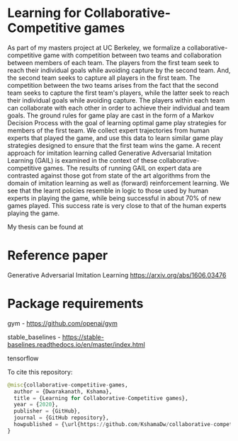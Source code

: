 # Learning for Collaborative-Competitive games

As part of my masters project at UC Berkeley, we formalize a collaborative-competitive game with competition between two teams and collaboration between members of each team. The players from the first team seek to reach their individual goals while avoiding capture by the second team. And, the second team seeks to capture all players in the first team. The competition between the two teams arises from the fact that the second team seeks to capture the first team's players, while the latter seek to reach their individual goals while avoiding capture. The players within each team can collaborate with each other in order to achieve their individual and team goals. The ground rules for game play are cast in the form of a Markov Decision Process with the goal of learning optimal game play strategies for members of the first team. We collect expert trajectories from human experts that played the game, and use this data to learn similar game play strategies designed to ensure that the first team wins the game. A recent approach for imitation learning called Generative Adversarial Imitation Learning (GAIL) is examined in the context of these collaborative-competitive games. The results of running GAIL on expert data are contrasted against those got from state of the art algorithms from the domain of imitation learning as well as (forward) reinforcement learning. We see that the learnt policies resemble in logic to those used by human experts in playing the game, while being successful in about 70\% of new games played. This success rate is very close to that of the human experts playing the game. 

My thesis can be found at 

# Reference paper
Generative Adversarial Imitation Learning https://arxiv.org/abs/1606.03476

# Package requirements
gym - https://github.com/openai/gym

stable_baselines - https://stable-baselines.readthedocs.io/en/master/index.html

tensorflow

To cite this repository:
```python
@misc{collaborative-competitive-games,
  author = {Dwarakanath, Kshama},
  title = {Learning for Collaborative-Competitive games},
  year = {2020},
  publisher = {GitHub},
  journal = {GitHub repository},
  howpublished = {\url{https://github.com/KshamaDw/collaborative-competitive-games}},
}
```
